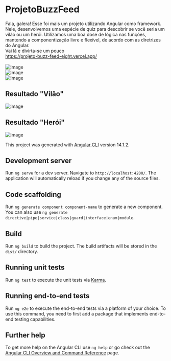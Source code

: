 # ProjetoBuzzFeed
Fala, galera!
Esse foi mais um projeto utilizando Angular como framework. Nele, desenvolvemos uma espécie de quiz para descobrir se você seria um vilão ou um herói. Utilizamos uma boa dose de lógica nas funções, mantendo a componentização livre e flexível, de acordo com as diretrizes do Angular.
<br>
Vai lá e divirta-se um pouco<br>
https://projeto-buzz-feed-eight.vercel.app/
<br><br>
![image](https://github.com/MatheusNascimento99/projeto-BuzzFeed/assets/139829100/13971a6b-b2ab-4127-806e-51a0ae66484a)
<br>
![image](https://github.com/MatheusNascimento99/projeto-BuzzFeed/assets/139829100/ca8b71d6-574a-4a09-9ef3-3f141b6ba974)
<br>
![image](https://github.com/MatheusNascimento99/projeto-BuzzFeed/assets/139829100/7063b303-0a3a-4e5a-adba-7cbfa2f4074b)
<br>
## Resultado "Vilão"
![image](https://github.com/MatheusNascimento99/projeto-BuzzFeed/assets/139829100/818d0d4a-cbf7-4f0d-ac07-bee1df86e13a)
<br>
## Resultado "Herói"
![image](https://github.com/MatheusNascimento99/projeto-BuzzFeed/assets/139829100/b7ec715c-66af-4aee-9bf9-0324e9a96424)










This project was generated with [Angular CLI](https://github.com/angular/angular-cli) version 14.1.2.

## Development server

Run `ng serve` for a dev server. Navigate to `http://localhost:4200/`. The application will automatically reload if you change any of the source files.

## Code scaffolding

Run `ng generate component component-name` to generate a new component. You can also use `ng generate directive|pipe|service|class|guard|interface|enum|module`.

## Build

Run `ng build` to build the project. The build artifacts will be stored in the `dist/` directory.

## Running unit tests

Run `ng test` to execute the unit tests via [Karma](https://karma-runner.github.io).

## Running end-to-end tests

Run `ng e2e` to execute the end-to-end tests via a platform of your choice. To use this command, you need to first add a package that implements end-to-end testing capabilities.

## Further help

To get more help on the Angular CLI use `ng help` or go check out the [Angular CLI Overview and Command Reference](https://angular.io/cli) page.
